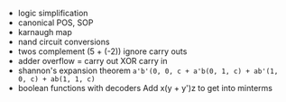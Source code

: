 <!-- SPDX-License-Identifier: zlib-acknowledgement -->
- logic simplification
- canonical POS, SOP
- karnaugh map
- nand circuit conversions
- twos complement 
  (5 + (-2)) ignore carry outs
- adder
  overflow = carry out XOR carry in
- shannon's expansion theorem
  `a'b'(0, 0, c + a'b(0, 1, c) + ab'(1, 0, c) + ab(1, 1, c)`
- boolean functions with decoders
  Add x(y + y')z to get into minterms

